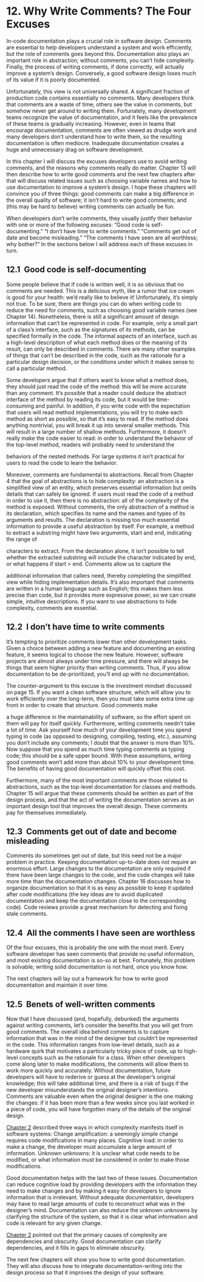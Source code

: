 # 12. Why Write Comments? The Four Excuses

In-code documentation plays a crucial role in software design. Comments
are essential to help developers understand a system and work efficiently,
but the role of comments goes beyond this. Documentation also plays an
important role in abstraction; without comments, you can’t hide
complexity. Finally, the process of writing comments, if done correctly,
will actually improve a system’s design. Conversely, a good software
design loses much of its value if it is poorly documented.

Unfortunately, this view is not universally shared. A significant
fraction of production code contains essentially no comments. Many
developers think that comments are a waste of time; others see the value in
comments, but somehow never get around to writing them. Fortunately,
many development teams recognize the value of documentation, and it
feels like the prevalence of these teams is gradually increasing. However,
even in teams that encourage documentation, comments are often viewed
as drudge work and many developers don’t understand how to write them,
so the resulting documentation is often mediocre. Inadequate
documentation creates a huge and unnecessary drag on software
development.

In this chapter I will discuss the excuses developers use to avoid
writing comments, and the reasons why comments really do matter.
Chapter 13 will then describe how to write good comments and the next
few chapters after that will discuss related issues such as choosing variable
names and how to use documentation to improve a system’s design. I hope
these chapters will convince you of three things: good comments can make
a big difference in the overall quality of software; it isn’t hard to write
good comments; and (this may be hard to believe) writing comments can
actually be fun.


When developers don’t write comments, they usually justify their
behavior with one or more of the following excuses:
“Good code is self-documenting.”
“I don’t have time to write comments.”
“Comments get out of date and become misleading.”
“The comments I have seen are all worthless; why bother?” In the
sections below I will address each of these excuses in turn.

## 12.1  Good code is self-documenting

Some people believe that if code is written well, it is so obvious that no
comments are needed. This is a delicious myth, like a rumor that ice
cream is good for your health: we’d really like to believe it! Unfortunately,
it’s simply not true. To be sure, there are things you can do when writing
code to reduce the need for comments, such as choosing good variable
names (see Chapter 14). Nonetheless, there is still a significant amount of
design information that can’t be represented in code. For example, only a
small part of a class’s interface, such as the signatures of its methods, can
be specified formally in the code. The informal aspects of an interface,
such as a high-level description of what each method does or the meaning
of its result, can only be described in comments. There are many other
examples of things that can’t be described in the code, such as the
rationale for a particular design decision, or the conditions under which it
makes sense to call a particular method.

Some developers argue that if others want to know what a method
does, they should just read the code of the method: this will be more
accurate than any comment. It’s possible that a reader could deduce the
abstract interface of the method by reading its code, but it would be time-
consuming and painful. In addition, if you write code with the expectation
that users will read method implementations, you will try to make each
method as short as possible, so that it’s easy to read. If the method does
anything nontrivial, you will break it up into several smaller methods. This
will result in a large number of shallow methods. Furthermore, it doesn’t
really make the code easier to read: in order to understand the behavior of
the top-level method, readers will probably need to understand the


behaviors of the nested methods. For large systems it isn’t practical for
users to read the code to learn the behavior.

Moreover, comments are fundamental to abstractions. Recall from
Chapter 4 that the goal of abstractions is to hide complexity: an
abstraction is a simplified view of an entity, which preserves essential
information but omits details that can safely be ignored. If users must
read the code of a method in order to use it, then there is no
abstraction: all of the complexity of the method is exposed. Without
comments, the only abstraction of a method is its declaration, which
specifies its name and the names and types of its arguments and results.
The declaration is missing too much essential information to provide a
useful abstraction by itself. For example, a method to extract a substring
might have two arguments, start and end, indicating the range of

characters to extract. From the declaration alone, it isn’t possible to tell
whether the extracted substring will include the character indicated by end,
or what happens if start > end. Comments allow us to capture the

additional information that callers need, thereby completing the simplified
view while hiding implementation details. It’s also important that
comments are written in a human language such as English; this makes
them less precise than code, but it provides more expressive power, so we
can create simple, intuitive descriptions. If you want to use abstractions to
hide complexity, comments are essential.

## 12.2  I don’t have time to write comments

It’s tempting to prioritize comments lower than other development tasks.
Given a choice between adding a new feature and documenting an existing
feature, it seems logical to choose the new feature. However, software
projects are almost always under time pressure, and there will always be
things that seem higher priority than writing comments. Thus, if you allow
documentation to be de-prioritized, you’ll end up with no documentation.

The counter-argument to this excuse is the investment mindset
discussed on page 15. If you want a clean software structure, which will
allow you to work efficiently over the long-term, then you must take some
extra time up front in order to create that structure. Good comments make


a huge difference in the maintainability of software, so the effort spent on
them will pay for itself quickly. Furthermore, writing comments needn’t
take a lot of time. Ask yourself how much of your development time you
spend typing in code (as opposed to designing, compiling, testing, etc.),
assuming you don’t include any comments; I doubt that the answer is more
than 10%. Now suppose that you spend as much time typing comments as
typing code; this should be a safe upper bound. With these assumptions,
writing good comments won’t add more than about 10% to your
development time. The benefits of having good documentation will
quickly offset this cost.

Furthermore, many of the most important comments are those related
to abstractions, such as the top-level documentation for classes and
methods. Chapter 15 will argue that these comments should be written as
part of the design process, and that the act of writing the documentation
serves as an important design tool that improves the overall design. These
comments pay for themselves immediately.

## 12.3  Comments get out of date and become misleading

Comments do sometimes get out of date, but this need not be a major
problem in practice. Keeping documentation up-to-date does not require
an enormous effort. Large changes to the documentation are only required
if there have been large changes to the code, and the code changes will
take more time than the documentation changes. Chapter 16 discusses how
to organize documentation so that it is as easy as possible to keep it
updated after code modifications (the key ideas are to avoid duplicated documentation and keep the documentation close to the corresponding code). Code reviews provide a great mechanism for detecting and fixing
stale comments.

## 12.4  All the comments I have seen are worthless

Of the four excuses, this is probably the one with the most merit. Every software developer has seen comments that provide no useful information, and most existing documentation is so-so at best. Fortunately, this problem
is solvable; writing solid documentation is not hard, once you know how.


The next chapters will lay out a framework for how to write good documentation and maintain it over time.

## 12.5  Benets of well-written comments

Now that I have discussed (and, hopefully, debunked) the arguments against writing comments, let’s consider the benefits that you will get from good comments. The overall idea behind comments is to capture
information that was in the mind of the designer but couldn’t be represented in the code. This information ranges from low-level details, such as a hardware quirk that motivates a particularly tricky piece of code,
up to high-level concepts such as the rationale for a class. When other
developers come along later to make modifications, the comments will
allow them to work more quickly and accurately. Without documentation,
future developers will have to rederive or guess at the developer’s original
knowledge; this will take additional time, and there is a risk of bugs if the
new developer misunderstands the original designer’s intentions.
Comments are valuable even when the original designer is the one making
the changes: if it has been more than a few weeks since you last worked in
a piece of code, you will have forgotten many of the details of the original
design.

[Chapter 2](./c2.md) described three ways in which complexity manifests itself in
software systems:
Change amplification: a seemingly simple change requires code modifications in many places.
Cognitive load: in order to make a change, the developer must accumulate a large amount of information.
Unknown unknowns: it is unclear what code needs to be modified, or what information must be considered in order to make those
modifications.

Good documentation helps with the last two of these issues.
Documentation can reduce cognitive load by providing developers with the
information they need to make changes and by making it easy for
developers to ignore information that is irrelevant. Without adequate
documentation, developers may have to read large amounts of code to
reconstruct what was in the designer’s mind. Documentation can also reduce the unknown unknowns by clarifying the structure of the system, so that it is clear what information and code is relevant for any given change.

[Chapter 2](./c2.md)  pointed out that the primary causes of complexity are dependencies and obscurity. Good documentation can clarify dependencies, and it fills in gaps to eliminate obscurity.

The next few chapters will show you how to write good documentation.
They will also discuss how to integrate documentation-writing into the design process so that it improves the design of your software.
